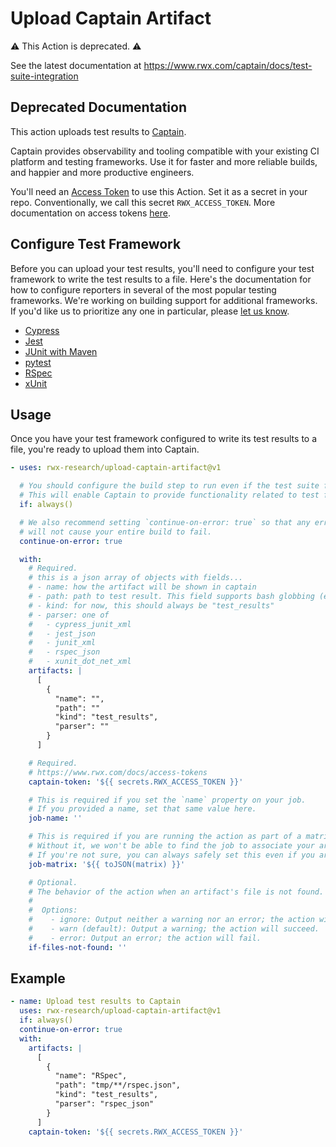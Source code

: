 # Upload Captain Artifact

⚠️  This Action is deprecated. ⚠️

See the latest documentation at https://www.rwx.com/captain/docs/test-suite-integration

## Deprecated Documentation

This action uploads test results to [Captain](https://captain.build/).

Captain provides observability and tooling compatible with your existing CI platform and testing frameworks.
Use it for faster and more reliable builds, and happier and more productive engineers.

You'll need an [Access Token](https://account.rwx.com/deep_link/manage/access_tokens) to use this Action. Set it as a secret
in your repo. Conventionally, we call this secret `RWX_ACCESS_TOKEN`. More documentation on access
tokens [here](https://www.rwx.com/docs/access-tokens).

## Configure Test Framework

Before you can upload your test results, you'll need to configure your test framework to write the test results to a file.
Here's the documentation for how to configure reporters in several of the most popular testing frameworks.
We're working on building support for additional frameworks.
If you'd like us to prioritize any one in particular, please [let us know](https://www.rwx.com/support).

- [Cypress](https://github.com/captain-examples/cypress)
- [Jest](https://github.com/captain-examples/jest)
- [JUnit with Maven](https://github.com/captain-examples/junit5)
- [pytest](https://github.com/captain-examples/pytest)
- [RSpec](https://github.com/captain-examples/RSpec)
- [xUnit](https://github.com/captain-examples/xunit2)


## Usage

Once you have your test framework configured to write its test results to a file, you're ready to upload them into Captain.

```yaml
- uses: rwx-research/upload-captain-artifact@v1

  # You should configure the build step to run even if the test suite fails by adding `if: always()`.
  # This will enable Captain to provide functionality related to test failures, such as identifying flaky tests.
  if: always()

  # We also recommend setting `continue-on-error: true` so that any errors uploading test results
  # will not cause your entire build to fail.
  continue-on-error: true

  with:
    # Required.
    # this is a json array of objects with fields...
    # - name: how the artifact will be shown in captain
    # - path: path to test result. This field supports bash globbing (e.g. **/*).
    # - kind: for now, this should always be "test_results"
    # - parser: one of
    #   - cypress_junit_xml
    #   - jest_json
    #   - junit_xml
    #   - rspec_json
    #   - xunit_dot_net_xml
    artifacts: |
      [
        {
          "name": "",
          "path": ""
          "kind": "test_results",
          "parser": ""
        }
      ]

    # Required.
    # https://www.rwx.com/docs/access-tokens
    captain-token: '${{ secrets.RWX_ACCESS_TOKEN }}'

    # This is required if you set the `name` property on your job.
    # If you provided a name, set that same value here.
    job-name: ''

    # This is required if you are running the action as part of a matrix build.
    # Without it, we won't be able to find the job to associate your artifacts.
    # If you're not sure, you can always safely set this even if you aren't using a matrix.
    job-matrix: '${{ toJSON(matrix) }}'

    # Optional.
    # The behavior of the action when an artifact's file is not found.
    #
    #  Options:
    #    - ignore: Output neither a warning nor an error; the action will succeed.
    #    - warn (default): Output a warning; the action will succeed.
    #    - error: Output an error; the action will fail.
    if-files-not-found: ''
```

## Example

```yaml
- name: Upload test results to Captain
  uses: rwx-research/upload-captain-artifact@v1
  if: always()
  continue-on-error: true
  with:
    artifacts: |
      [
        {
          "name": "RSpec",
          "path": "tmp/**/rspec.json",
          "kind": "test_results",
          "parser": "rspec_json"
        }
      ]
    captain-token: '${{ secrets.RWX_ACCESS_TOKEN }}'
```
